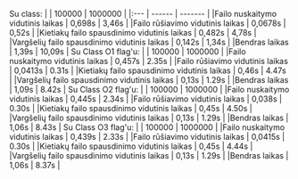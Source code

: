 Su class:
|                                              | 100000    | 1000000 |
|:---                                          | ------    | ------- |
|Failo nuskaitymo vidutinis laikas             | 0,698s    |  3,46s  |
|Failo rūšiavimo vidutinis laikas              | 0,0678s   |  0,52s  |
|Kietiakų failo spausdinimo vidutinis laikas   | 0,482s    |  4,78s  |
|Vargšelių failo spausdinimo vidutinis laikas  | 0,142s    |  1,34s  |
|Bendras laikas                                | 1,39s     |  10,09s |
Su Class O1 flag'u:
|                                              | 100000    | 1000000 |
|Failo nuskaitymo vidutinis laikas             | 0,457s    |  2.35s  |
|Failo rūšiavimo vidutinis laikas              | 0,0413s   |  0.31s  |
|Kietiakų failo spausdinimo vidutinis laikas   | 0,46s     |  4.47s  |
|Vargšelių failo spausdinimo vidutinis laikas  | 0,13s     |  1.29s  |
|Bendras laikas                                | 1,09s     |  8.42s  |
Su Class O2 flag'u:
|                                              | 100000    | 1000000 |
|Failo nuskaitymo vidutinis laikas             | 0,445s    |  2.34s  |
|Failo rūšiavimo vidutinis laikas              | 0,038s    |  0.30s  |
|Kietiakų failo spausdinimo vidutinis laikas   | 0,45s     |  4.50s  |
|Vargšelių failo spausdinimo vidutinis laikas  | 0,13s     |  1.29s  |
|Bendras laikas                                | 1,06s     |  8.43s  |
Su Class O3 flag'u:
|                                              | 100000    | 1000000 |
|Failo nuskaitymo vidutinis laikas             | 0,439s    |  2.33s  |
|Failo rūšiavimo vidutinis laikas              | 0,0415s   |  0.30s  |
|Kietiakų failo spausdinimo vidutinis laikas   | 0,45s     |  4.44s  |
|Vargšelių failo spausdinimo vidutinis laikas  | 0,13s     |  1.29s  |
|Bendras laikas                                | 1,06s     |  8.37s  |
